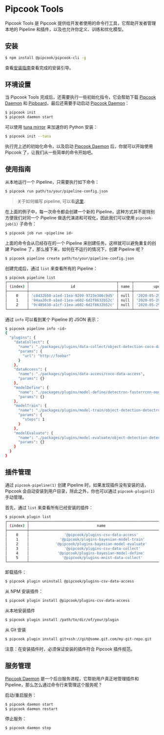 # Pipcook Tools

Pipcook Tools 是 Pipcook 提供给开发者使用的命令行工具，它帮助开发者管理本地的 Pipeline 和插件，以及也允许你定义、训练和优化模型。

## 安装

```sh
$ npm install @pipcook/pipcook-cli -g
```

查看[安装指南](../INSTALL.md)查看完成的安装引导。

## 环境设置

当 Pipcook Tools 完成后，还需要执行一些初始化指令，它会帮助下载 [Pipcook Daemon][] 和 [Pipboard][]，最后还需要手动启动 [Pipcook Daemon][]：

```sh
$ pipcook init
$ pipcook daemon start
```

可以使用 [tuna mirror](https://mirrors.tuna.tsinghua.edu.cn/) 来加速你的 Python 安装：

```sh
$ pipcook init --tuna
```

执行完上述的初始化命令，以及启动 [Pipcook Daemon][] 后，你就可以开始使用 Pipcook 了，让我们从一些简单的命令开始吧。

## 使用指南

从本地运行一个 Pipeline，只需要执行如下命令：

```sh
$ pipcook run path/to/your/pipeline-config.json
```

> 关于如何编写 pipeline, 可以看[这里](./intro-to-pipeline.md).

在上面的例子中，每一次命令都会创建一个新的 Pipeline，这种方式并不是特别方便我们对同一个 Pipeline 做迭代演进和可视化，因此我们可以使用 `pipcook-job(1)` 子命令：

```sh
$ pipcook job run <pipeline id>
```

上面的命令会从已经存在的一个 Pipeline 来创建任务，这样就可以避免重复的创建 Pipeline 了，那么接下来，如何在不运行的情况下，创建 Pipeline 呢？

```sh
$ pipcook pipeline create path/to/your/pipeline-config.json
```

创建完成后，通过 `list` 来查看所有的 Pipeline：

```sh
$ pipcook pipeline list
┌─────────┬────────────────────────────────────────┬──────┬────────────────────────────┬────────────────────────────┐
│ (index) │                   id                   │ name │         updatedAt          │         createdAt          │
├─────────┼────────────────────────────────────────┼──────┼────────────────────────────┼────────────────────────────┤
│    0    │ 'c0432b50-a1ed-11ea-9209-9723e386c9d5' │ null │ '2020-05-29T20:48:29.318Z' │ '2020-05-29T20:48:29.318Z' │
│    1    │ '94aa20c0-a1ed-11ea-a602-6d2f8632b52c' │ null │ '2020-05-29T20:47:16.172Z' │ '2020-05-29T20:47:16.172Z' │
│    2    │ '9c485630-a1cf-11ea-a602-6d2f8632b52c' │ null │ '2020-05-29T17:12:44.052Z' │ '2020-05-29T17:12:44.052Z' │
└─────────┴────────────────────────────────────────┴──────┴────────────────────────────┴────────────────────────────┘
```

通过 `info` 可以看到某个 Pipeline 的 JSON 表示：

```sh
$ pipcook pipeline info <id>
{
  "plugins": {
    "dataCollect": {
      "name": "./packages/plugins/data-collect/object-detection-coco-data-collect",
      "params": {
        "url": "http://foobar"
      }
    },
    "dataAccess": {
      "name": "./packages/plugins/data-access/coco-data-access",
      "params": {}
    },
    "modelDefine": {
      "name": "./packages/plugins/model-define/detectron-fasterrcnn-model-define",
      "params": {}
    },
    "modelTrain": {
      "name": "./packages/plugins/model-train/object-detection-detectron-model-train",
      "params": {
        "steps": 1
      }
    },
    "modelEvaluate": {
      "name": "./packages/plugins/model-evaluate/object-detection-detectron-model-evaluate",
      "params": {}
    }
  }
}
```

## 插件管理

通过 `pipcook-pipeline(1)` 创建 Pipeline 时，如果发现插件没有安装的话，Pipcook 会自动安装到用户目录，除此之外，你也可以通过 `pipcook-plugin(1)` 手动管理。

首先，通过 `list` 来查看所有已经安装的插件：

```sh
$ pipcook plugin list
┌─────────┬───────────────────────────────────────────────────────────────────┬──────────┬─────────────────┬──────────┐
│ (index) │                               name                                │ version  │    category     │ datatype │
├─────────┼───────────────────────────────────────────────────────────────────┼──────────┼─────────────────┼──────────┤
│    0    │                '@pipcook/plugins-csv-data-access'                 │ '0.5.9'  │  'dataAccess'   │  'text'  │
│    1    │              '@pipcook/plugins-bayesian-model-train'              │ '0.5.10' │  'modelTrain'   │  'text'  │
│    2    │            '@pipcook/plugins-bayesian-model-evaluate'             │ '0.5.10' │ 'modelEvaluate' │  'text'  │
│    3    │                '@pipcook/plugins-csv-data-collect'                │ '0.5.9'  │  'dataCollect'  │  'text'  │
│    4    │             '@pipcook/plugins-bayesian-model-define'              │ '0.5.10' │  'modelDefine'  │  'text'  │
│    5    │               '@pipcook/plugins-mnist-data-collect'               │ '0.5.9'  │  'dataCollect'  │ 'image'  │
└─────────┴───────────────────────────────────────────────────────────────────┴──────────┴─────────────────┴──────────┘
```

卸载插件：

```sh
$ pipcook plugin uninstall @pipcook/plugins-csv-data-access
```

从 NPM 安装插件：

```sh
$ pipcook plugin install @pipcook/plugins-csv-data-access
```

从本地安装插件

```sh
$ pipcook plugin install /path/to/dir/of/your/plugin
```

从 Git 安装

```sh
$ pipcook plugin install git+ssh://git@some.git.com/my-git-repo.git
```

注意：在安装插件时，必须保证安装的插件符合 Pipcook 插件规范。

## 服务管理

[Pipcook Daemon][] 是一个后台服务进程，它帮助用户真正地管理插件和 Pipeline，那么怎么通过命令行来管理这个服务呢？

启动/重启服务：

```sh
$ pipcook daemon start
$ pipcook daemon restart
```

停止服务：

```sh
$ pipcook daemon stop
```

[Pipcook Daemon]: ../GLOSSORY.md#pipcook-daemon
[Pipboard]: ../GLOSSORY.md#pipboard
